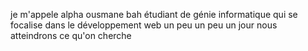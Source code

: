 je m'appele alpha ousmane bah étudiant de génie informatique 
qui se focalise dans le développement web 
un peu un peu un jour nous atteindrons 
ce qu'on cherche 
